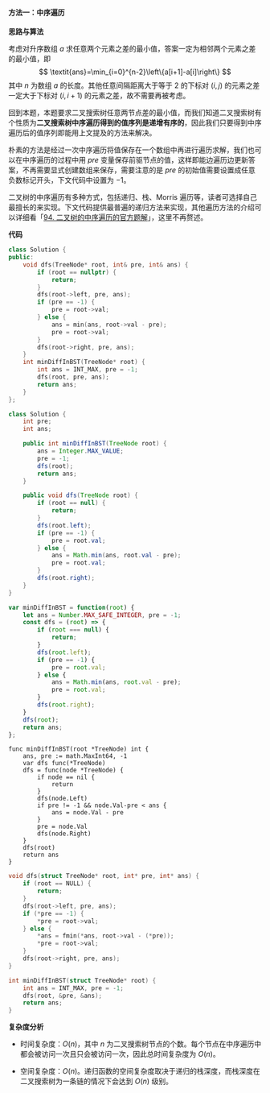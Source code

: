 #### 方法一：中序遍历

**思路与算法**

考虑对升序数组 $a$ 求任意两个元素之差的最小值，答案一定为相邻两个元素之差的最小值，即
$$
\textit{ans}=\min_{i=0}^{n-2}\left\{a[i+1]-a[i]\right\}
$$
其中 $n$ 为数组 $a$ 的长度。其他任意间隔距离大于等于 $2$ 的下标对 $(i,j)$ 的元素之差一定大于下标对 $(i,i+1)$ 的元素之差，故不需要再被考虑。

回到本题，本题要求二叉搜索树任意两节点差的最小值，而我们知道二叉搜索树有个性质为**二叉搜索树中序遍历得到的值序列是递增有序的**，因此我们只要得到中序遍历后的值序列即能用上文提及的方法来解决。

朴素的方法是经过一次中序遍历将值保存在一个数组中再进行遍历求解，我们也可以在中序遍历的过程中用 $\textit{pre}$ 变量保存前驱节点的值，这样即能边遍历边更新答案，不再需要显式创建数组来保存，需要注意的是 $\textit{pre}$ 的初始值需要设置成任意负数标记开头，下文代码中设置为 $-1$。

二叉树的中序遍历有多种方式，包括递归、栈、Morris 遍历等，读者可选择自己最擅长的来实现。下文代码提供最普遍的递归方法来实现，其他遍历方法的介绍可以详细看「[94. 二叉树的中序遍历的官方题解](https://leetcode-cn.com/problems/binary-tree-inorder-traversal/solution/er-cha-shu-de-zhong-xu-bian-li-by-leetcode-solutio/)」，这里不再赘述。

**代码**

```C++ [sol1-C++]
class Solution {
public:
    void dfs(TreeNode* root, int& pre, int& ans) {
        if (root == nullptr) {
            return;
        }
        dfs(root->left, pre, ans);
        if (pre == -1) {
            pre = root->val;
        } else {
            ans = min(ans, root->val - pre);
            pre = root->val;
        }
        dfs(root->right, pre, ans);
    }
    int minDiffInBST(TreeNode* root) {
        int ans = INT_MAX, pre = -1;
        dfs(root, pre, ans);
        return ans;
    }
};
```

```Java [sol1-Java]
class Solution {
    int pre;
    int ans;

    public int minDiffInBST(TreeNode root) {
        ans = Integer.MAX_VALUE;
        pre = -1;
        dfs(root);
        return ans;
    }

    public void dfs(TreeNode root) {
        if (root == null) {
            return;
        }
        dfs(root.left);
        if (pre == -1) {
            pre = root.val;
        } else {
            ans = Math.min(ans, root.val - pre);
            pre = root.val;
        }
        dfs(root.right);
    }
}
```

```JavaScript [sol1-JavaScript]
var minDiffInBST = function(root) {
    let ans = Number.MAX_SAFE_INTEGER, pre = -1;
    const dfs = (root) => {
        if (root === null) {
            return;
        }
        dfs(root.left);
        if (pre == -1) {
            pre = root.val;
        } else {
            ans = Math.min(ans, root.val - pre);
            pre = root.val;
        }
        dfs(root.right);
    }
    dfs(root);
    return ans;
};
```

```Golang [sol1-Golang]
func minDiffInBST(root *TreeNode) int {
    ans, pre := math.MaxInt64, -1
    var dfs func(*TreeNode)
    dfs = func(node *TreeNode) {
        if node == nil {
            return
        }
        dfs(node.Left)
        if pre != -1 && node.Val-pre < ans {
            ans = node.Val - pre
        }
        pre = node.Val
        dfs(node.Right)
    }
    dfs(root)
    return ans
}
```

```C [sol1-C]
void dfs(struct TreeNode* root, int* pre, int* ans) {
    if (root == NULL) {
        return;
    }
    dfs(root->left, pre, ans);
    if (*pre == -1) {
        *pre = root->val;
    } else {
        *ans = fmin(*ans, root->val - (*pre));
        *pre = root->val;
    }
    dfs(root->right, pre, ans);
}

int minDiffInBST(struct TreeNode* root) {
    int ans = INT_MAX, pre = -1;
    dfs(root, &pre, &ans);
    return ans;
}
```

**复杂度分析**

- 时间复杂度：$O(n)$，其中 $n$ 为二叉搜索树节点的个数。每个节点在中序遍历中都会被访问一次且只会被访问一次，因此总时间复杂度为 $O(n)$。

- 空间复杂度：$O(n)$。递归函数的空间复杂度取决于递归的栈深度，而栈深度在二叉搜索树为一条链的情况下会达到 $O(n)$ 级别。